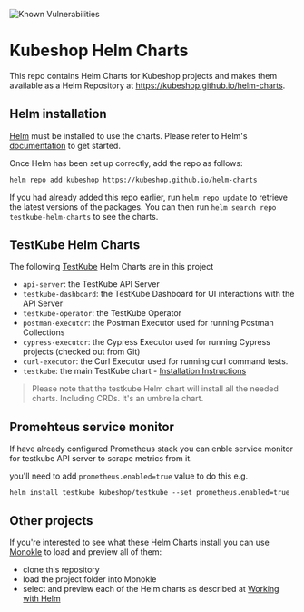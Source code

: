 ![Known Vulnerabilities](https://snyk.io/test/github/kubeshop/helm-charts/badge.svg)

# Kubeshop Helm Charts

This repo contains Helm Charts for Kubeshop projects and makes them available as a 
Helm Repository at https://kubeshop.github.io/helm-charts.

## Helm installation

[Helm](https://helm.sh) must be installed to use the charts.  Please refer to
Helm's [documentation](https://helm.sh/docs) to get started.

Once Helm has been set up correctly, add the repo as follows:

```sh
helm repo add kubeshop https://kubeshop.github.io/helm-charts
```

If you had already added this repo earlier, run `helm repo update` to retrieve
the latest versions of the packages.  You can then run `helm search repo
testkube-helm-charts` to see the charts.

## TestKube Helm Charts

The following [TestKube](https://github.com/kubeshop/testkube/) Helm Charts are in this project
 
- `api-server`: the TestKube API Server
- `testkube-dashboard`: the TestKube Dashboard for UI interactions with the API Server
- `testkube-operator`: the TestKube Operator
- `postman-executor`: the Postman Executor used for running Postman Collections
- `cypress-executor`: the Cypress Executor used for running Cypress projects (checked out from Git)
- `curl-executor`: the Curl Executor used for running curl command tests.
- `testkube`: the main TestKube chart - [Installation Instructions](https://kubeshop.github.io/testkube/installing/#manual-testkube-helm-charts-installation)

> Please note that the testkube Helm chart will install all the needed charts. Including CRDs. It's an umbrella chart.

## Promehteus service monitor 

If have already configured Prometheus stack you can enble service monitor 
for testkube API server to scrape metrics from it. 

you'll need to add `prometheus.enabled=true` value to do this e.g. 

```
helm install testkube kubeshop/testkube --set prometheus.enabled=true
```

## Other projects

If you're interested to see what these Helm Charts install you can use [Monokle](https://github.com/kubeshop/monokle) to 
load and preview all of them:
- clone this repository 
- load the project folder into Monokle
- select and preview each of the Helm charts as described at [Working with Helm](https://kubeshop.github.io/monokle/helm/)

